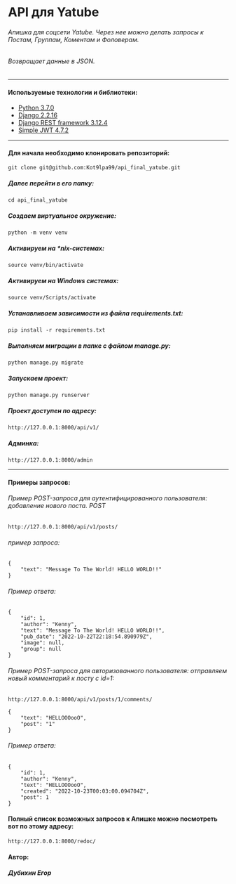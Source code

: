 # API для Yatube
###### Апишка для соцсети Yatube. Через нее можно делать запросы к Постам, Группам, Коментам и Фоловерам. 
###### Возвращает данные в JSON.
***
#### Используемые технологии и библиотеки:
- [Python 3.7.0](https://www.python.org/doc/)
- [Django 2.2.16](https://docs.djangoproject.com/en/4.1/releases/2.2.16/)
- [Django REST framework 3.12.4](https://www.django-rest-framework.org/)
- [Simple JWT 4.7.2](https://django-rest-framework-simplejwt.readthedocs.io/en/latest/)
***
#### Для начала необходимо клонировать репозиторий:
```
git clone git@github.com:Kot9lpa99/api_final_yatube.git
```
##### Далее перейти в его папку:
```
cd api_final_yatube
```
##### Создаем виртуальное окружение:
```
python -m venv venv
```
##### Активируем на *nix-системах:
```
source venv/bin/activate
```
##### Активируем на Windows системах:
```
source venv/Scripts/activate
```
##### Устанавливаем зависимости из файла requirements.txt:
```
pip install -r requirements.txt
```
##### Выполняем миграции в папке с файлом manage.py:
```
python manage.py migrate
```
##### Запускаем проект:
```
python manage.py runserver
```
##### Проект доступен по адресу:
```
http://127.0.0.1:8000/api/v1/
```
##### Админка:
```
http://127.0.0.1:8000/admin
```
---
#### Примеры запросов:
###### Пример POST-запроса для аутентифицированного пользователя: добавление нового поста. POST 
```
http://127.0.0.1:8000/api/v1/posts/
```
###### пример запроса:
```
{
    "text": "Message To The World! HELLO WORLD!!"
}
```
###### Пример ответа:
```
{
    "id": 1,
    "author": "Kenny",
    "text": "Message To The World! HELLO WORLD!!",
    "pub_date": "2022-10-22T22:18:54.890979Z",
    "image": null,
    "group": null
}
```
###### Пример POST-запроса для авторизованного пользователя: отправляем новый комментарий к посту с id=1:
```
http://127.0.0.1:8000/api/v1/posts/1/comments/
```
```
{
    "text": "HELLOOOooO",
    "post": "1"
}
```
###### Пример ответа:
```
{
    "id": 1,
    "author": "Kenny",
    "text": "HELLOOOooO",
    "created": "2022-10-23T00:03:00.094704Z",
    "post": 1
}
```
#### Полный список возможных запросов к Апишке можно посмотреть вот по этому адресу:
```
http://127.0.0.1:8000/redoc/
```
#### Автор: 
##### Дубихин Егор
